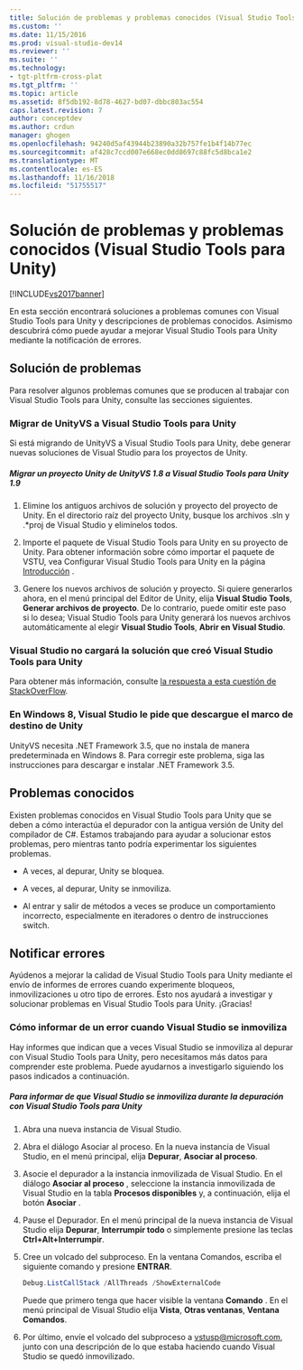 ```yaml
---
title: Solución de problemas y problemas conocidos (Visual Studio Tools para Unity) | Microsoft Docs
ms.custom: ''
ms.date: 11/15/2016
ms.prod: visual-studio-dev14
ms.reviewer: ''
ms.suite: ''
ms.technology:
- tgt-pltfrm-cross-plat
ms.tgt_pltfrm: ''
ms.topic: article
ms.assetid: 8f5db192-8d78-4627-bd07-dbbc803ac554
caps.latest.revision: 7
author: conceptdev
ms.author: crdun
manager: ghogen
ms.openlocfilehash: 94240d5af43944b23890a32b757fe1b4f14b77ec
ms.sourcegitcommit: af428c7ccd007e668ec0dd8697c88fc5d8bca1e2
ms.translationtype: MT
ms.contentlocale: es-ES
ms.lasthandoff: 11/16/2018
ms.locfileid: "51755517"
---
```

# <a name="troubleshooting-and-known-issues-visual-studio-tools-for-unity"></a>Solución de problemas y problemas conocidos (Visual Studio Tools para Unity)
[!INCLUDE[vs2017banner](../includes/vs2017banner.md)]

  
En esta sección encontrará soluciones a problemas comunes con Visual Studio Tools para Unity y descripciones de problemas conocidos. Asimismo descubrirá cómo puede ayudar a mejorar Visual Studio Tools para Unity mediante la notificación de errores.  
  
## <a name="troubleshooting"></a>Solución de problemas  
 Para resolver algunos problemas comunes que se producen al trabajar con Visual Studio Tools para Unity, consulte las secciones siguientes.  
  
### <a name="migrating-from-unityvs-to-visual-studio-tools-for-unity"></a>Migrar de UnityVS a Visual Studio Tools para Unity  
 Si está migrando de UnityVS a Visual Studio Tools para Unity, debe generar nuevas soluciones de Visual Studio para los proyectos de Unity.  
  
##### <a name="to-migrate-your-unity-project-from-unityvs-18-to-visual-studio-tools-for-unity-19"></a>Migrar un proyecto Unity de UnityVS 1.8 a Visual Studio Tools para Unity 1.9  
  
1.  Elimine los antiguos archivos de solución y proyecto del proyecto de Unity. En el directorio raíz del proyecto Unity, busque los archivos .sln y .*proj de Visual Studio y elimínelos todos.  
  
2.  Importe el paquete de Visual Studio Tools para Unity en su proyecto de Unity. Para obtener información sobre cómo importar el paquete de VSTU, vea Configurar Visual Studio Tools para Unity en la página [Introducción](../cross-platform/getting-started-with-visual-studio-tools-for-unity.md) .  
  
3.  Genere los nuevos archivos de solución y proyecto. Si quiere generarlos ahora, en el menú principal del Editor de Unity, elija **Visual Studio Tools**, **Generar archivos de proyecto**. De lo contrario, puede omitir este paso si lo desea; Visual Studio Tools para Unity generará los nuevos archivos automáticamente al elegir **Visual Studio Tools**, **Abrir en Visual Studio**.  
  
### <a name="visual-studio-wont-load-the-solution-that-visual-studio-tools-for-unity-created"></a>Visual Studio no cargará la solución que creó Visual Studio Tools para Unity  
 Para obtener más información, consulte [la respuesta a esta cuestión de StackOverFlow](http://stackoverflow.com/a/24035907/36702).  
  
### <a name="on-windows-8-visual-studio-asks-to-download-the-unity-target-framework"></a>En Windows 8, Visual Studio le pide que descargue el marco de destino de Unity  
 UnityVS necesita .NET Framework 3.5, que no instala de manera predeterminada en Windows 8. Para corregir este problema, siga las instrucciones para descargar e instalar .NET Framework 3.5.  
  
## <a name="known-issues"></a>Problemas conocidos  
 Existen problemas conocidos en Visual Studio Tools para Unity que se deben a cómo interactúa el depurador con la antigua versión de Unity del compilador de C#. Estamos trabajando para ayudar a solucionar estos problemas, pero mientras tanto podría experimentar los siguientes problemas.  
  
-   A veces, al depurar, Unity se bloquea.  
  
-   A veces, al depurar, Unity se inmoviliza.  
  
-   Al entrar y salir de métodos a veces se produce un comportamiento incorrecto, especialmente en iteradores o dentro de instrucciones switch.  
  
## <a name="reporting-errors"></a>Notificar errores  
 Ayúdenos a mejorar la calidad de Visual Studio Tools para Unity mediante el envío de informes de errores cuando experimente bloqueos, inmovilizaciones u otro tipo de errores. Esto nos ayudará a investigar y solucionar problemas en Visual Studio Tools para Unity. ¡Gracias!  
  
### <a name="how-to-report-an-error-when-visual-studio-freezes"></a>Cómo informar de un error cuando Visual Studio se inmoviliza  
 Hay informes que indican que a veces Visual Studio se inmoviliza al depurar con Visual Studio Tools para Unity, pero necesitamos más datos para comprender este problema. Puede ayudarnos a investigarlo siguiendo los pasos indicados a continuación.  
  
##### <a name="to-report-that-visual-studio-freezes-while-debugging-with-visual-studio-tools-for-unity"></a>Para informar de que Visual Studio se inmoviliza durante la depuración con Visual Studio Tools para Unity  
  
1. Abra una nueva instancia de Visual Studio.  
  
2. Abra el diálogo Asociar al proceso. En la nueva instancia de Visual Studio, en el menú principal, elija **Depurar**, **Asociar al proceso**.  
  
3. Asocie el depurador a la instancia inmovilizada de Visual Studio. En el diálogo **Asociar al proceso** , seleccione la instancia inmovilizada de Visual Studio en la tabla **Procesos disponibles** y, a continuación, elija el botón **Asociar** .  
  
4. Pause el Depurador. En el menú principal de la nueva instancia de Visual Studio elija **Depurar**, **Interrumpir todo** o simplemente presione las teclas **Ctrl+Alt+Interrumpir**.  
  
5. Cree un volcado del subproceso. En la ventana Comandos, escriba el siguiente comando y presione **ENTRAR**.  
  
   ```powershell  
   Debug.ListCallStack /AllThreads /ShowExternalCode  
   ```  
  
    Puede que primero tenga que hacer visible la ventana **Comando** . En el menú principal de Visual Studio elija **Vista**, **Otras ventanas**, **Ventana Comandos**.  
  
6. Por último, envíe el volcado del subproceso a [vstusp@microsoft.com](mailto:vstusp@microsoft.com), junto con una descripción de lo que estaba haciendo cuando Visual Studio se quedó inmovilizado.

